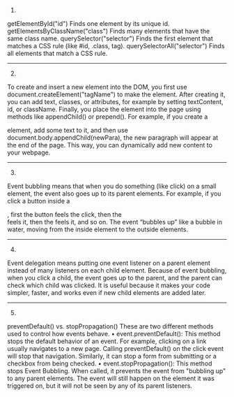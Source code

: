 

1.
getElementById("id")  Finds one element by its unique id.
getElementsByClassName("class")  Finds many elements that have the same class name.
querySelector("selector")  Finds the first element that matches a CSS rule (like #id, .class, tag).
querySelectorAll("selector")  Finds all elements that match a CSS rule.

----------------------------------------------------------------------------------------------------------------------------------

2.
To create and insert a new element into the DOM, you first use document.createElement("tagName") to make the element. After creating it, you can add text, classes, or attributes, for example by setting textContent, id, or className. Finally, you place the element into the page using methods like appendChild() or prepend(). For example, if you create a <p> element, add some text to it, and then use document.body.appendChild(newPara), the new paragraph will appear at the end of the page. This way, you can dynamically add new content to your webpage.

----------------------------------------------------------------------------------------------------------------------------------


3.
Event bubbling means that when you do something (like click) on a small element, the event also goes up to its parent elements.
For example, if you click a button inside a <div>, first the button feels the click, then the <div> feels it, then the <body> feels it, and so on. The event “bubbles up” like a bubble in water, moving from the inside element to the outside elements.

----------------------------------------------------------------------------------------------------------------------------------


4.
Event delegation means putting one event listener on a parent element instead of many listeners on each child element. Because of event bubbling, when you click a child, the event goes up to the parent, and the parent can check which child was clicked.
It is useful because it makes your code simpler, faster, and works even if new child elements are added later.

----------------------------------------------------------------------------------------------------------------------------------

5.
preventDefault() vs. stopPropagation() These are two different methods used to control how events behave. • event.preventDefault(): This method stops the default behavior of an event. For example, clicking on a link usually navigates to a new page. Calling preventDefault() on the click event will stop that navigation. Similarly, it can stop a form from submitting or a checkbox from being checked. • event.stopPropagation(): This method stops Event Bubbling. When called, it prevents the event from "bubbling up" to any parent elements. The event will still happen on the element it was triggered on, but it will not be seen by any of its parent listeners.


